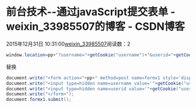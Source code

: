 # 前台技术--通过javaScript提交表单 - weixin_33985507的博客 - CSDN博客
2015年12月31日 10:31:00[weixin_33985507](https://me.csdn.net/weixin_33985507)阅读数：2

```java
window.location=pp+"?username="+getCookie("username")+"&userid="+getCookie("userid");
```
替换
```java
document.write("<form action="+pp+" method=post name=formx1 style='display:none'>");
document.write("<input type=hidden name=username value='"+getCookie("username")+"' />");
document.write("<input type=hidden name=userid value='"+getCookie("userid")+"' />");
document.write("</form>");
document.formx1.submit();
```
